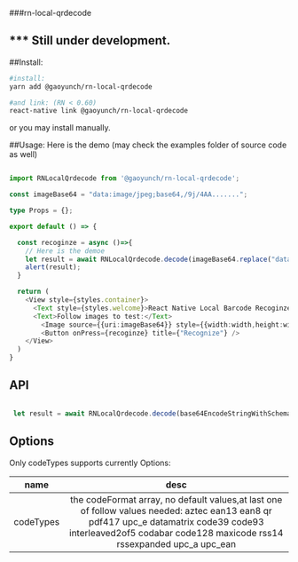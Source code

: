 ﻿###rn-local-qrdecode
## *** Still under development.

##Install:
```bash
#install:
yarn add @gaoyunch/rn-local-qrdecode

#and link: (RN < 0.60)
react-native link @gaoyunch/rn-local-qrdecode

```

or you may install manually.

##Usage:
Here is the demo (may check the examples folder of source code as well)

```typescript 

import RNLocalQrdecode from '@gaoyunch/rn-local-qrdecode';

const imageBase64 = "data:image/jpeg;base64,/9j/4AA.......";

type Props = {};

export default () => {

  const recoginze = async ()=>{
    // Here is the demoe
    let result = await RNLocalQrdecode.decode(imageBase64.replace("data:image/jpeg;base64,",""),{codeTypes:['ean13','qr']});
    alert(result);
  } 

  return (
    <View style={styles.container}>
      <Text style={styles.welcome}>React Native Local Barcode Recoginzer Demo</Text>
      <Text>Follow images to test:</Text>
        <Image source={{uri:imageBase64}} style={{width:width,height:width}}></Image>
        <Button onPress={recoginze} title={"Recognize"} />
    </View>
  )
}

```

## API
```javascript

 let result = await RNLocalQrdecode.decode(base64EncodeStringWithSchema,options);


```

## Options
Only codeTypes supports currently
Options:

| name | desc |
|:----:|:----:|
| codeTypes | the codeFormat array, no default values,at last one of follow values needed: aztec ean13 ean8 qr pdf417 upc_e datamatrix code39 code93 interleaved2of5 codabar code128 maxicode rss14 rssexpanded upc_a upc_ean   |
